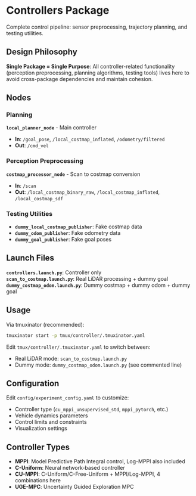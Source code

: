 # Controllers Package

Complete control pipeline: sensor preprocessing, trajectory planning, and testing utilities.

## Design Philosophy

**Single Package = Single Purpose**: All controller-related functionality (perception preprocessing, planning algorithms, testing tools) lives here to avoid cross-package dependencies and maintain cohesion.

## Nodes

### Planning
**`local_planner_node`** - Main controller  
- **In**: `/goal_pose`, `/local_costmap_inflated`, `/odometry/filtered`  
- **Out**: `/cmd_vel`

### Perception Preprocessing  
**`costmap_processor_node`** - Scan to costmap conversion  
- **In**: `/scan`  
- **Out**: `/local_costmap_binary_raw`, `/local_costmap_inflated`, `/local_costmap_sdf`

### Testing Utilities
- **`dummy_local_costmap_publisher`**: Fake costmap data
- **`dummy_odom_publisher`**: Fake odometry data
- **`dummy_goal_publisher`**: Fake goal poses

## Launch Files

**`controllers.launch.py`**: Controller only  
**`scan_to_costmap.launch.py`**: Real LiDAR processing + dummy goal  
**`dummy_costmap_odom.launch.py`**: Dummy costmap + dummy odom + dummy goal

## Usage

Via tmuxinator (recommended):
```bash
tmuxinator start -p tmux/controller/.tmuxinator.yaml
```

Edit `tmux/controller/.tmuxinator.yaml` to switch between:
- Real LiDAR mode: `scan_to_costmap.launch.py`
- Dummy mode: `dummy_costmap_odom.launch.py` (see commented line)

## Configuration

Edit `config/experiment_config.yaml` to customize:
- Controller type (`cu_mppi_unsupervised_std`, `mppi_pytorch`, etc.)
- Vehicle dynamics parameters
- Control limits and constraints
- Visualization settings

## Controller Types

- **MPPI**: Model Predictive Path Integral control, Log-MPPI also included
- **C-Uniform**: Neural network-based controller
- **CU-MPPI**: C-Uniform/C-Free-Uniform + MPPI/Log-MPPI, 4 combinations here
- **UGE-MPC**: Uncertainty Guided Exploration MPC